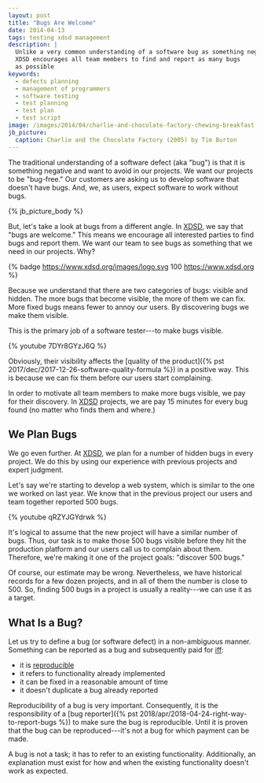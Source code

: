 ```yaml
---
layout: post
title: "Bugs Are Welcome"
date: 2014-04-13
tags: testing xdsd management
description: |
  Unlike a very common understanding of a software bug as something negative,
  XDSD encourages all team members to find and report as many bugs
  as possible
keywords:
  - defects planning
  - management of programmers
  - software testing
  - test planning
  - test plan
  - test script
image: /images/2014/04/charlie-and-chocolate-factory-chewing-breakfast.png
jb_picture:
  caption: Charlie and the Chocolate Factory (2005) by Tim Burton
---
```


The traditional understanding of a software defect (aka "bug") is that it is
something negative and want to avoid in our projects. We want our projects to be
"bug-free." Our customers are asking us to develop software that doesn't have
bugs. And, we, as users, expect software to work without bugs.

{% jb_picture_body %}

But, let's take a look at bugs from a different angle. In [XDSD](https://www.xdsd.org), we say that
"bugs are welcome." This means we encourage all interested parties to find bugs
and report them. We want our team to see bugs as something that we need in our
projects. Why?

<!--more-->

{% badge https://www.xdsd.org/images/logo.svg 100 https://www.xdsd.org %}

Because we understand that there are two categories of bugs: visible and hidden.
The more bugs that become visible, the more of them we can fix. More fixed bugs
means fewer to annoy our users. By discovering bugs we make them visible.

This is the primary job of a software tester---to make bugs visible.

{% youtube 7DYr8GYzJ6Q %}

Obviously, their visibility affects the [quality of the product]({% pst 2017/dec/2017-12-26-software-quality-formula %})
in a positive way. This is because we can fix them before our users start complaining.

In order to motivate all team members to make more bugs visible, we pay for
their discovery. In [XDSD](https://www.xdsd.org) projects, we are pay 15 minutes for every bug found (no
matter who finds them and where.)

## We Plan Bugs

We go even further. At [XDSD](https://www.xdsd.org), we plan for a number of hidden bugs in every
project. We do this by using our experience with previous projects and expert
judgment.

Let's say we're starting to develop a web system, which is similar to the one we
worked on last year. We know that in the previous project our users and team
together reported 500 bugs.

{% youtube qRZYJGYdrwk %}

It's logical to assume that the new project will have a similar number of bugs.
Thus, our task is to make those 500 bugs visible before they hit the production
platform and our users call us to complain about them. Therefore, we're making
it one of the project goals: "discover 500 bugs."

Of course, our estimate may be wrong. Nevertheless, we have historical records
for a few dozen projects, and in all of them the number is close to 500. So,
finding 500 bugs in a project is usually a reality---we can use it as a
target.

## What Is a Bug?

Let us try to define a bug (or software defect) in a non-ambiguous manner.
Something can be reported as a bug and subsequently paid for
[iff](https://en.wikipedia.org/wiki/If_and_only_if):

 * it is [reproducible](http://en.wikipedia.org/wiki/Reproducibility)
 * it refers to functionality already implemented
 * it can be fixed in a reasonable amount of time
 * it doesn't duplicate a bug already reported

Reproducibility of a bug is very important. Consequently, it is the
responsibility of a [bug reporter]({% pst 2018/apr/2018-04-24-right-way-to-report-bugs %}) to make sure the bug is reproducible. Until it
is proven that the bug can be reproduced---it's not a bug for which
payment can be made.

A bug is not a task; it has to refer to an existing functionality. Additionally,
an explanation must exist for how and when the existing functionality doesn't
work as expected.
